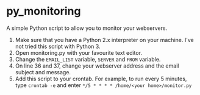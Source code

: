 # py_monitoring

A simple Python script to allow you to monitor your webservers.

1. Make sure that you have a Python 2.x interpreter on your machine. I've not tried this script with Python 3.
2. Open monitoring.py with your favourite text editor.
3. Change the `EMAIL_LIST` variable, `SERVER` and `FROM` variable.
4. On line 36 and 37, change your webserver address and the email subject and message.
5. Add this script to your crontab. For example, to run every 5 minutes, type `crontab -e` and enter `*/5 * * * * /home/<your home>/monitor.py`
